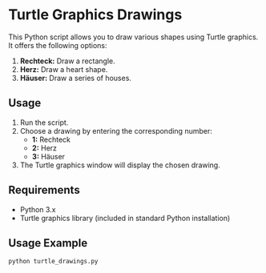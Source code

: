 # Turtle Graphics Drawings

This Python script allows you to draw various shapes using Turtle graphics. It offers the following options:

1. **Rechteck:** Draw a rectangle.
2. **Herz:** Draw a heart shape.
3. **Häuser:** Draw a series of houses.

## Usage

1. Run the script.
2. Choose a drawing by entering the corresponding number:
   - **1:** Rechteck
   - **2:** Herz
   - **3:** Häuser
3. The Turtle graphics window will display the chosen drawing.

## Requirements

- Python 3.x
- Turtle graphics library (included in standard Python installation)

## Usage Example

```bash
python turtle_drawings.py
